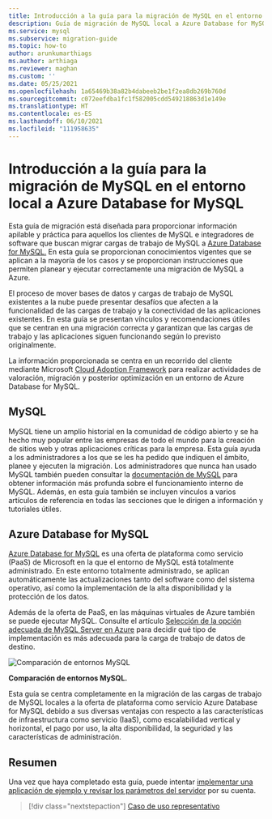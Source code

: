 ```yaml
---
title: Introducción a la guía para la migración de MySQL en el entorno local a Azure Database for MySQL
description: Guía de migración de MySQL local a Azure Database for MySQL
ms.service: mysql
ms.subservice: migration-guide
ms.topic: how-to
author: arunkumarthiags
ms.author: arthiaga
ms.reviewer: maghan
ms.custom: ''
ms.date: 05/25/2021
ms.openlocfilehash: 1a65469b38a82b4dabeeb2be1f2ea8db269b760d
ms.sourcegitcommit: c072eefdba1fc1f582005cdd549218863d1e149e
ms.translationtype: HT
ms.contentlocale: es-ES
ms.lasthandoff: 06/10/2021
ms.locfileid: "111958635"
---
```

# <a name="mysql-on-premises-to-azure-database-for-mysql-migration-guide-introduction"></a>Introducción a la guía para la migración de MySQL en el entorno local a Azure Database for MySQL

Esta guía de migración está diseñada para proporcionar información apilable y práctica para aquellos los clientes de MySQL e integradores de software que buscan migrar cargas de trabajo de MySQL a [Azure Database for MySQL.](../overview.md) En esta guía se proporcionan conocimientos vigentes que se aplican a la mayoría de los casos y se proporcionan instrucciones que permiten planear y ejecutar correctamente una migración de MySQL a Azure.

El proceso de mover bases de datos y cargas de trabajo de MySQL existentes a la nube puede presentar desafíos que afecten a la funcionalidad de las cargas de trabajo y la conectividad de las aplicaciones existentes. En esta guía se presentan vínculos y recomendaciones útiles que se centran en una migración correcta y garantizan que las cargas de trabajo y las aplicaciones siguen funcionando según lo previsto originalmente.

La información proporcionada se centra en un recorrido del cliente mediante Microsoft [Cloud Adoption Framework](/azure/cloud-adoption-framework/get-started/) para realizar actividades de valoración, migración y posterior optimización en un entorno de Azure Database for MySQL.

## <a name="mysql"></a>MySQL

MySQL tiene un amplio historial en la comunidad de código abierto y se ha hecho muy popular entre las empresas de todo el mundo para la creación de sitios web y otras aplicaciones críticas para la empresa. Esta guía ayuda a los administradores a los que se les ha pedido que indiquen el ámbito, planee y ejecuten la migración. Los administradores que nunca han usado MySQL también pueden consultar la [documentación de MySQL](https://dev.mysql.com/doc/) para obtener información más profunda sobre el funcionamiento interno de MySQL. Además, en esta guía también se incluyen vínculos a varios artículos de referencia en todas las secciones que le dirigen a información y tutoriales útiles.

## <a name="azure-database-for-mysql"></a>Azure Database for MySQL

[Azure Database for MySQL](../overview.md) es una oferta de plataforma como servicio (PaaS) de Microsoft en la que el entorno de MySQL está totalmente administrado. En este entorno totalmente administrado, se aplican automáticamente las actualizaciones tanto del software como del sistema operativo, así como la implementación de la alta disponibilidad y la protección de los datos.

Además de la oferta de PaaS, en las máquinas virtuales de Azure también se puede ejecutar MySQL. Consulte el artículo [Selección de la opción adecuada de MySQL Server en Azure](../select-right-deployment-type.md) para decidir qué tipo de implementación es más adecuada para la carga de trabajo de datos de destino.

![Comparación de entornos MySQL](./media/image3.jpg)

**Comparación de entornos MySQL.**

Esta guía se centra completamente en la migración de las cargas de trabajo de MySQL locales a la oferta de plataforma como servicio Azure Database for MySQL debido a sus diversas ventajas con respecto a las características de infraestructura como servicio (IaaS), como escalabilidad vertical y horizontal, el pago por uso, la alta disponibilidad, la seguridad y las características de administración.  

## <a name="summary"></a>Resumen

Una vez que haya completado esta guía, puede intentar [implementar una aplicación de ejemplo y revisar los parámetros del servidor](summary.md#next-steps) por su cuenta.

> [!div class="nextstepaction"]
> [Caso de uso representativo](./representative-use-case.md)